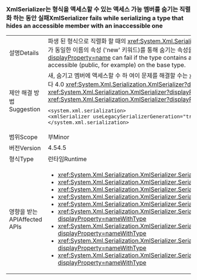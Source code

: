 ### <a name="xmlserializer-fails-while-serializing-a-type-that-hides-an-accessible-member-with-an-inaccessible-one"></a><span data-ttu-id="eaf36-101">XmlSerializer는 형식을 액세스할 수 있는 액세스 가능 멤버를 숨기는 직렬화 하는 동안 실패</span><span class="sxs-lookup"><span data-stu-id="eaf36-101">XmlSerializer fails while serializing a type that hides an accessible member with an inaccessible one</span></span>

|   |   |
|---|---|
|<span data-ttu-id="eaf36-102">설명</span><span class="sxs-lookup"><span data-stu-id="eaf36-102">Details</span></span>|<span data-ttu-id="eaf36-103">파생 된 형식으로 직렬화 할 때의 <xref:System.Xml.Serialization.XmlSerializer?displayProperty=name> 유형이 액세스할 수 없는 필드 또는 기본 형식에서 필드 또는 이전에 액세스할 수 (공개, 예:)가 동일한 이름의 속성 ('new' 키워드)를 통해 숨기는 속성을 포함 하는 경우 실패할 수 있습니다.</span><span class="sxs-lookup"><span data-stu-id="eaf36-103">When serializing a derived type, the <xref:System.Xml.Serialization.XmlSerializer?displayProperty=name> can fail if the type contains an inaccessible field or property that hides (via the 'new' keyword) a field or property of the same name that was previously accessible (public, for example) on the base type.</span></span>|
|<span data-ttu-id="eaf36-104">제안 해결 방법</span><span class="sxs-lookup"><span data-stu-id="eaf36-104">Suggestion</span></span>|<span data-ttu-id="eaf36-105">새, 숨기고 멤버에 액세스할 수 하 여이 문제를 해결할 수는 <xref:System.Xml.Serialization.XmlSerializer?displayProperty=name> (표시 하 여 공용, 예를 들어). 또는 다음 구성 설정으로 되돌아갑니다 4.0 <xref:System.Xml.Serialization.XmlSerializer?displayProperty=name> 문제를 수정 하는 동작:</span><span class="sxs-lookup"><span data-stu-id="eaf36-105">This problem can be solved by making the new, hiding member accessible to the <xref:System.Xml.Serialization.XmlSerializer?displayProperty=name> (by marking it public, for example).Alternatively, the following config setting will revert to 4.0 <xref:System.Xml.Serialization.XmlSerializer?displayProperty=name> behavior, which will fix the problem:</span></span><pre><code class="language-xml">&lt;system.xml.serialization&gt;&#13;&#10;&lt;xmlSerializer useLegacySerializerGeneration=&quot;true&quot; /&gt;&#13;&#10;&lt;/system.xml.serialization&gt;&#13;&#10;</code></pre>|
|<span data-ttu-id="eaf36-106">범위</span><span class="sxs-lookup"><span data-stu-id="eaf36-106">Scope</span></span>|<span data-ttu-id="eaf36-107">부</span><span class="sxs-lookup"><span data-stu-id="eaf36-107">Minor</span></span>|
|<span data-ttu-id="eaf36-108">버전</span><span class="sxs-lookup"><span data-stu-id="eaf36-108">Version</span></span>|<span data-ttu-id="eaf36-109">4.5</span><span class="sxs-lookup"><span data-stu-id="eaf36-109">4.5</span></span>|
|<span data-ttu-id="eaf36-110">형식</span><span class="sxs-lookup"><span data-stu-id="eaf36-110">Type</span></span>|<span data-ttu-id="eaf36-111">런타임</span><span class="sxs-lookup"><span data-stu-id="eaf36-111">Runtime</span></span>|
|<span data-ttu-id="eaf36-112">영향을 받는 API</span><span class="sxs-lookup"><span data-stu-id="eaf36-112">Affected APIs</span></span>|<ul><li><xref:System.Xml.Serialization.XmlSerializer.Serialize(System.IO.Stream,System.Object)?displayProperty=nameWithType></li><li><xref:System.Xml.Serialization.XmlSerializer.Serialize(System.IO.TextWriter,System.Object)?displayProperty=nameWithType></li><li><xref:System.Xml.Serialization.XmlSerializer.Serialize(System.Object,System.Xml.Serialization.XmlSerializationWriter)?displayProperty=nameWithType></li><li><xref:System.Xml.Serialization.XmlSerializer.Serialize(System.Xml.XmlWriter,System.Object)?displayProperty=nameWithType></li><li><xref:System.Xml.Serialization.XmlSerializer.Serialize(System.IO.Stream,System.Object,System.Xml.Serialization.XmlSerializerNamespaces)?displayProperty=nameWithType></li><li><xref:System.Xml.Serialization.XmlSerializer.Serialize(System.IO.TextWriter,System.Object,System.Xml.Serialization.XmlSerializerNamespaces)?displayProperty=nameWithType></li><li><xref:System.Xml.Serialization.XmlSerializer.Serialize(System.Xml.XmlWriter,System.Object,System.Xml.Serialization.XmlSerializerNamespaces)?displayProperty=nameWithType></li><li><xref:System.Xml.Serialization.XmlSerializer.Serialize(System.Xml.XmlWriter,System.Object,System.Xml.Serialization.XmlSerializerNamespaces,System.String)?displayProperty=nameWithType></li><li><xref:System.Xml.Serialization.XmlSerializer.Serialize(System.Xml.XmlWriter,System.Object,System.Xml.Serialization.XmlSerializerNamespaces,System.String,System.String)?displayProperty=nameWithType></li></ul>|


